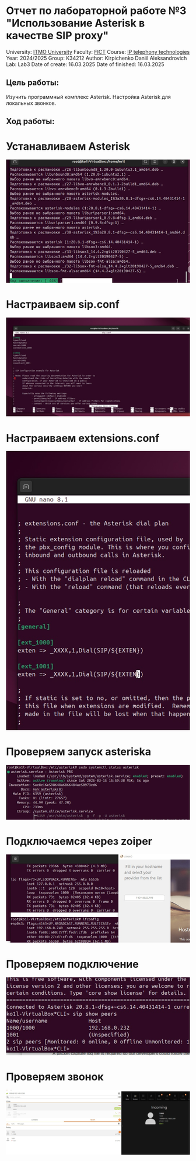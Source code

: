 # Отчет по лабораторной работе №3 "Использование Asterisk в качестве SIP proxy"
University: [ITMO University](https://itmo.ru/ru/)
Faculty: [FICT](https://fict.itmo.ru)
Course: [IP telephony technologies](https://itmo-ict-faculty.github.io/ip-telephony/)
Year: 2024/2025 
Group: K34212
Author: Kirpichenko Daniil Aleksandrovich
Lab: Lab3
Date of create: 16.03.2025
Date of finished: 16.03.2025

## Цель работы: 

Изучить программный комплекс Asterisk. Настройка Asterisk для локальных звонков.

## Ход работы:

# Устанавливаем Asterisk

![](https://github.com/ko1ll/2024_2025-ip-telephony-K34212-kirpichenko_d_a/blob/main/photos/31.jpg)

# Настраиваем sip.conf

![](https://github.com/ko1ll/2024_2025-ip-telephony-K34212-kirpichenko_d_a/blob/main/photos/32.jpg)

# Настраиваем extensions.conf

![](https://github.com/ko1ll/2024_2025-ip-telephony-K34212-kirpichenko_d_a/blob/main/photos/33.jpg)

# Проверяем запуск asteriska

![](https://github.com/ko1ll/2024_2025-ip-telephony-K34212-kirpichenko_d_a/blob/main/photos/34.jpg)

# Подключаемся через zoiper

![](https://github.com/ko1ll/2024_2025-ip-telephony-K34212-kirpichenko_d_a/blob/main/photos/35.jpg)

# Проверяем подключение

![](https://github.com/ko1ll/2024_2025-ip-telephony-K34212-kirpichenko_d_a/blob/main/photos/36.jpg)

# Проверяем звонок

![](https://github.com/ko1ll/2024_2025-ip-telephony-K34212-kirpichenko_d_a/blob/main/photos/37.jpg)
